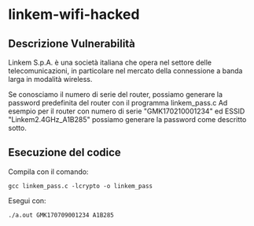 # linkem-wifi-hacked

## Descrizione Vulnerabilità
Linkem S.p.A. è una società italiana che opera nel settore delle telecomunicazioni, in particolare nel mercato della 
connessione a banda larga in modalità wireless.

Se conosciamo il numero di serie del router, possiamo generare la password predefinita del router con il programma linkem_pass.c
Ad esempio per il router con numero di serie "GMK170210001234" ed ESSID "Linkem2.4GHz_A1B285" possiamo generare la password come descritto sotto.

## Esecuzione del codice

Compila con il comando:

`gcc linkem_pass.c -lcrypto -o linkem_pass`

Esegui con:

`./a.out GMK170709001234 A1B285`
